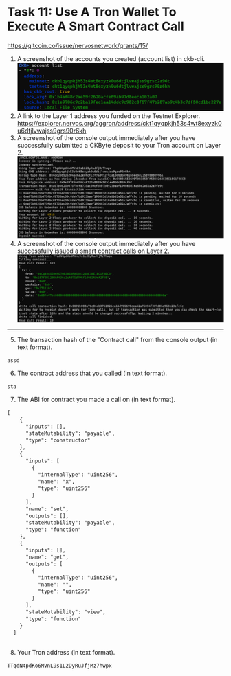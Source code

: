 # Task 11:  Use A Tron Wallet To Execute A Smart Contract Call
https://gitcoin.co/issue/nervosnetwork/grants/15/

1) A screenshot of the accounts you created (account list) in ckb-cli.
![account-layer1](./1-account-list.PNG)
2) A link to the Layer 1 address you funded on the Testnet Explorer.
https://explorer.nervos.org/aggron/address/ckt1qyqpkjh53s4wt8exyzk0u6dtjlvwajss9grs90r6kh
3) A screenshot of the console output immediately after you have successfully submitted a CKByte deposit to your Tron account on Layer 2.
![deposit-output](./3-deposit-output.PNG)
4) A screenshot of the console output immediately after you have successfully issued a smart contract calls on Layer 2.
![contract-call](./4-contract-call.PNG)

_____________________________________________

5) The transaction hash of the "Contract call" from the console output (in text format).
```
assd
```
6) The contract address that you called (in text format).
```
sta
```
7) The ABI for contract you made a call on (in text format).
```
[
    {
      "inputs": [],
      "stateMutability": "payable",
      "type": "constructor"
    },
    {
      "inputs": [
        {
          "internalType": "uint256",
          "name": "x",
          "type": "uint256"
        }
      ],
      "name": "set",
      "outputs": [],
      "stateMutability": "payable",
      "type": "function"
    },
    {
      "inputs": [],
      "name": "get",
      "outputs": [
        {
          "internalType": "uint256",
          "name": "",
          "type": "uint256"
        }
      ],
      "stateMutability": "view",
      "type": "function"
    }
  ]
  
```
8) Your Tron address (in text format).
```
TTqdN4pdKo6MVnL9s1L2DyRuJfjMz7hwpx
```
